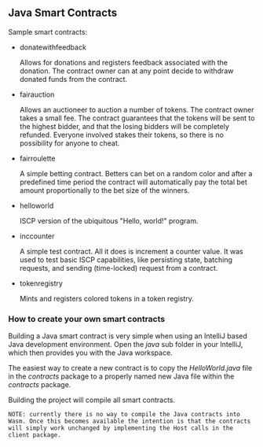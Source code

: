 ## Java Smart Contracts

Sample smart contracts:

- donatewithfeedback

  Allows for donations and registers feedback associated with the donation. The contract owner can at any point decide
  to withdraw donated funds from the contract.

- fairauction

  Allows an auctioneer to auction a number of tokens. The contract owner takes a small fee. The contract guarantees that
  the tokens will be sent to the highest bidder, and that the losing bidders will be completely refunded. Everyone
  involved stakes their tokens, so there is no possibility for anyone to cheat.

- fairroulette

  A simple betting contract. Betters can bet on a random color and after a predefined time period the contract will
  automatically pay the total bet amount proportionally to the bet size of the winners.

- helloworld

  ISCP version of the ubiquitous "Hello, world!" program.

- inccounter

  A simple test contract. All it does is increment a counter value. It was used to test basic ISCP capabilities, like
  persisting state, batching requests, and sending (time-locked) request from a contract.

- tokenregistry

  Mints and registers colored tokens in a token registry.

### How to create your own smart contracts

Building a Java smart contract is very simple when using an IntelliJ based Java development environment. Open the _java_
sub folder in your IntelliJ, which then provides you with the Java workspace.

The easiest way to create a new contract is to copy the _HelloWorld.java_ file in the _contracts_ package to a properly
named new Java file within the _contracts_ package.

Building the project will compile all smart contracts.

`NOTE: currently there is no way to compile the Java contracts into Wasm. Once this becomes available the intention is that the contracts will simply work unchanged by implementing the Host calls in the client package.`
